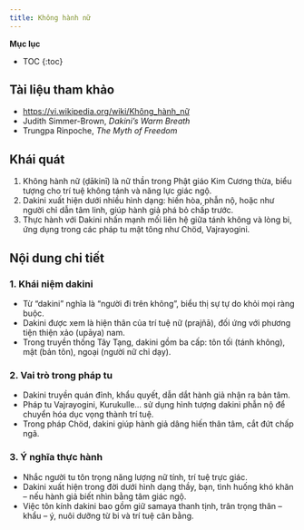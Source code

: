 ```yaml
---
title: Không hành nữ
---
```


**Mục lục**

- TOC
{:toc}

## Tài liệu tham khảo

- <https://vi.wikipedia.org/wiki/Không_hành_nữ>
- Judith Simmer-Brown, *Dakini’s Warm Breath*
- Trungpa Rinpoche, *The Myth of Freedom*

## Khái quát

1. Không hành nữ (ḍākinī) là nữ thần trong Phật giáo Kim Cương thừa, biểu tượng cho trí tuệ không tánh và năng lực giác ngộ.
2. Dakini xuất hiện dưới nhiều hình dạng: hiền hòa, phẫn nộ, hoặc như người chỉ dẫn tâm linh, giúp hành giả phá bỏ chấp trước.
3. Thực hành với Dakini nhấn mạnh mối liên hệ giữa tánh không và lòng bi, ứng dụng trong các pháp tu mật tông như Chöd, Vajrayogini.

## Nội dung chi tiết

### 1. Khái niệm dakini
- Từ “dakini” nghĩa là “người đi trên không”, biểu thị sự tự do khỏi mọi ràng buộc.
- Dakini được xem là hiện thân của trí tuệ nữ (prajñā), đối ứng với phương tiện thiện xảo (upāya) nam.
- Trong truyền thống Tây Tạng, dakini gồm ba cấp: tôn tối (tánh không), mật (bản tôn), ngoại (người nữ chỉ dạy).

### 2. Vai trò trong pháp tu
- Dakini truyền quán đỉnh, khẩu quyết, dẫn dắt hành giả nhận ra bản tâm.
- Pháp tu Vajrayogini, Kurukulle… sử dụng hình tượng dakini phẫn nộ để chuyển hóa dục vọng thành trí tuệ.
- Trong pháp Chöd, dakini giúp hành giả dâng hiến thân tâm, cắt đứt chấp ngã.

### 3. Ý nghĩa thực hành
- Nhắc người tu tôn trọng năng lượng nữ tính, trí tuệ trực giác.
- Dakini xuất hiện trong đời dưới hình dạng thầy, bạn, tình huống khó khăn – nếu hành giả biết nhìn bằng tâm giác ngộ.
- Việc tôn kính dakini bao gồm giữ samaya thanh tịnh, trân trọng thân – khẩu – ý, nuôi dưỡng từ bi và trí tuệ cân bằng.
